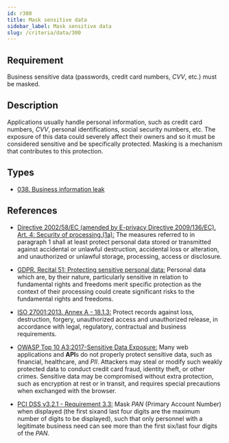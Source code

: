 ```yaml
---
id: r300
title: Mask sensitive data
sidebar_label: Mask sensitive data
slug: /criteria/data/300
---
```


## Requirement

Business sensitive data
(passwords, credit card numbers, *CVV*, etc.) must be masked.

## Description

Applications usually handle personal information, such as credit card numbers,
*CVV*, personal identifications, social security numbers, etc.
The exposure of this data could severely affect their owners and so it must
be considered sensitive and be specifically protected.
Masking is a mechanism that contributes to this protection.

## Types

- [038. Business information leak](/types/038)

## References

- [Directive 2002/58/EC (amended by E-privacy Directive 2009/136/EC). Art. 4: Security of processing.(1a):](https://eur-lex.europa.eu/legal-content/EN/TXT/PDF/?uri=CELEX:02002L0058-20091219)
The measures referred to in paragraph 1 shall at least protect personal data
stored or transmitted against accidental or unlawful destruction,
accidental loss or alteration,
and unauthorized or unlawful storage, processing, access or disclosure.

- [GDPR. Recital 51: Protecting sensitive personal data:](https://gdpr-info.eu/recitals/no-51/)
Personal data which are, by their nature, particularly sensitive in relation
to fundamental rights and freedoms merit specific protection as the context of
their processing could create significant risks to the fundamental rights
and freedoms.

- [ISO 27001:2013. Annex A - 18.1.3:](https://www.iso.org/obp/ui/#iso:std:54534:en)
Protect records against loss, destruction, forgery, unauthorized access and
unauthorized release,
in accordance with legal, regulatory, contractual and business requirements.

- [OWASP Top 10 A3:2017-Sensitive Data Exposure:](https://owasp.org/www-project-top-ten/OWASP_Top_Ten_2017/Top_10-2017_A3-Sensitive_Data_Exposure)
Many web applications and **API**s do not properly protect sensitive data,
such as financial, healthcare, and *PII*.
Attackers may steal or modify such weakly protected data to conduct credit card
fraud, identity theft, or other crimes.
Sensitive data may be compromised without extra protection,
such as encryption at rest or in transit, and requires special precautions when
exchanged with the browser.

- [PCI DSS v3.2.1 - Requirement 3.3:](https://www.pcisecuritystandards.org/documents/PCI_DSS_v3-2-1.pdf)
Mask *PAN* (Primary Account Number) when displayed
(the first sixand last four digits are the maximum number of digits to be
displayed),
such that only personnel with a legitimate business need can see more than the
first six/last four digits of the *PAN*.
